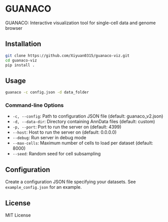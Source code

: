 # GUANACO

GUANACO: Interactive visualization tool for single-cell data and genome browser

## Installation

```bash
git clone https://github.com/Xiyuan0315/guanaco-viz.git
cd guanaco-viz
pip install .
```

## Usage

```bash
guanaco -c config.json -d data_folder
```

### Command-line Options

- `-c, --config`: Path to configuration JSON file (default: guanaco_v2.json)
- `-d, --data-dir`: Directory containing AnnData files (default: custom)
- `-p, --port`: Port to run the server on (default: 4399)
- `--host`: Host to run the server on (default: 0.0.0.0)
- `--debug`: Run server in debug mode
- `--max-cells`: Maximum number of cells to load per dataset (default: 8000)
- `--seed`: Random seed for cell subsampling

## Configuration

Create a configuration JSON file specifying your datasets. See `example_config.json` for an example.

## License

MIT License
